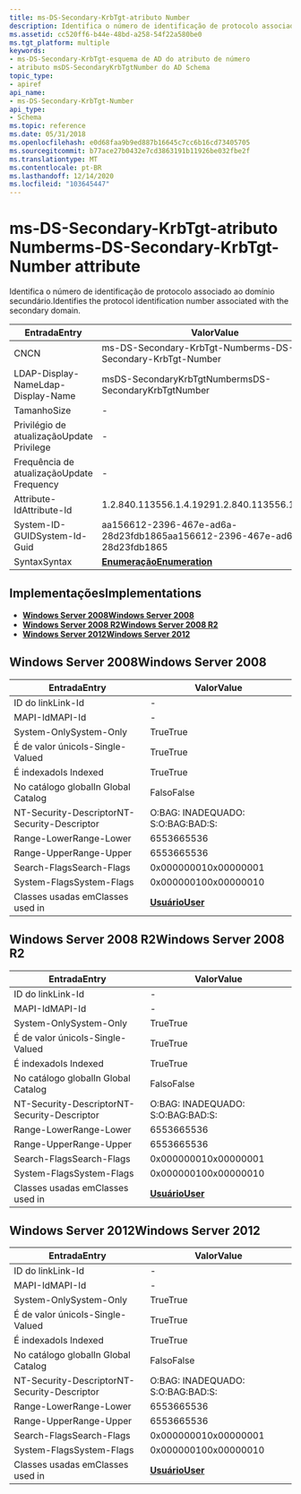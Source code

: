 ```yaml
---
title: ms-DS-Secondary-KrbTgt-atributo Number
description: Identifica o número de identificação de protocolo associado ao domínio secundário.
ms.assetid: cc520ff6-b44e-48bd-a258-54f22a580be0
ms.tgt_platform: multiple
keywords:
- ms-DS-Secondary-KrbTgt-esquema de AD do atributo de número
- atributo msDS-SecondaryKrbTgtNumber do AD Schema
topic_type:
- apiref
api_name:
- ms-DS-Secondary-KrbTgt-Number
api_type:
- Schema
ms.topic: reference
ms.date: 05/31/2018
ms.openlocfilehash: e0d68faa9b9ed887b16645c7cc6b16cd73405705
ms.sourcegitcommit: b77ace27b0432e7cd3863191b11926be032fbe2f
ms.translationtype: MT
ms.contentlocale: pt-BR
ms.lasthandoff: 12/14/2020
ms.locfileid: "103645447"
---
```

# <a name="ms-ds-secondary-krbtgt-number-attribute"></a><span data-ttu-id="34488-105">ms-DS-Secondary-KrbTgt-atributo Number</span><span class="sxs-lookup"><span data-stu-id="34488-105">ms-DS-Secondary-KrbTgt-Number attribute</span></span>

<span data-ttu-id="34488-106">Identifica o número de identificação de protocolo associado ao domínio secundário.</span><span class="sxs-lookup"><span data-stu-id="34488-106">Identifies the protocol identification number associated with the secondary domain.</span></span>



| <span data-ttu-id="34488-107">Entrada</span><span class="sxs-lookup"><span data-stu-id="34488-107">Entry</span></span> | <span data-ttu-id="34488-108">Valor</span><span class="sxs-lookup"><span data-stu-id="34488-108">Value</span></span> |
|-------------------|--------------------------------------|
| <span data-ttu-id="34488-109">CN</span><span class="sxs-lookup"><span data-stu-id="34488-109">CN</span></span>                | <span data-ttu-id="34488-110">ms-DS-Secondary-KrbTgt-Number</span><span class="sxs-lookup"><span data-stu-id="34488-110">ms-DS-Secondary-KrbTgt-Number</span></span>        |
| <span data-ttu-id="34488-111">LDAP-Display-Name</span><span class="sxs-lookup"><span data-stu-id="34488-111">Ldap-Display-Name</span></span> | <span data-ttu-id="34488-112">msDS-SecondaryKrbTgtNumber</span><span class="sxs-lookup"><span data-stu-id="34488-112">msDS-SecondaryKrbTgtNumber</span></span>           |
| <span data-ttu-id="34488-113">Tamanho</span><span class="sxs-lookup"><span data-stu-id="34488-113">Size</span></span>              | \-                                   |
| <span data-ttu-id="34488-114">Privilégio de atualização</span><span class="sxs-lookup"><span data-stu-id="34488-114">Update Privilege</span></span>  | \-                                   |
| <span data-ttu-id="34488-115">Frequência de atualização</span><span class="sxs-lookup"><span data-stu-id="34488-115">Update Frequency</span></span>  | \-                                   |
| <span data-ttu-id="34488-116">Attribute-Id</span><span class="sxs-lookup"><span data-stu-id="34488-116">Attribute-Id</span></span>      | <span data-ttu-id="34488-117">1.2.840.113556.1.4.1929</span><span class="sxs-lookup"><span data-stu-id="34488-117">1.2.840.113556.1.4.1929</span></span>              |
| <span data-ttu-id="34488-118">System-ID-GUID</span><span class="sxs-lookup"><span data-stu-id="34488-118">System-Id-Guid</span></span>    | <span data-ttu-id="34488-119">aa156612-2396-467e-ad6a-28d23fdb1865</span><span class="sxs-lookup"><span data-stu-id="34488-119">aa156612-2396-467e-ad6a-28d23fdb1865</span></span> |
| <span data-ttu-id="34488-120">Syntax</span><span class="sxs-lookup"><span data-stu-id="34488-120">Syntax</span></span>            | [<span data-ttu-id="34488-121">**Enumeração**</span><span class="sxs-lookup"><span data-stu-id="34488-121">**Enumeration**</span></span>](s-enumeration.md) |



## <a name="implementations"></a><span data-ttu-id="34488-122">Implementações</span><span class="sxs-lookup"><span data-stu-id="34488-122">Implementations</span></span>

-   [<span data-ttu-id="34488-123">**Windows Server 2008**</span><span class="sxs-lookup"><span data-stu-id="34488-123">**Windows Server 2008**</span></span>](#windows-server-2008)
-   [<span data-ttu-id="34488-124">**Windows Server 2008 R2**</span><span class="sxs-lookup"><span data-stu-id="34488-124">**Windows Server 2008 R2**</span></span>](#windows-server-2008-r2)
-   [<span data-ttu-id="34488-125">**Windows Server 2012**</span><span class="sxs-lookup"><span data-stu-id="34488-125">**Windows Server 2012**</span></span>](#windows-server-2012)

## <a name="windows-server-2008"></a><span data-ttu-id="34488-126">Windows Server 2008</span><span class="sxs-lookup"><span data-stu-id="34488-126">Windows Server 2008</span></span>



| <span data-ttu-id="34488-127">Entrada</span><span class="sxs-lookup"><span data-stu-id="34488-127">Entry</span></span> | <span data-ttu-id="34488-128">Valor</span><span class="sxs-lookup"><span data-stu-id="34488-128">Value</span></span> |
|------------------------|-----------------------------------|
| <span data-ttu-id="34488-129">ID do link</span><span class="sxs-lookup"><span data-stu-id="34488-129">Link-Id</span></span>                | \-                                |
| <span data-ttu-id="34488-130">MAPI-Id</span><span class="sxs-lookup"><span data-stu-id="34488-130">MAPI-Id</span></span>                | \-                                |
| <span data-ttu-id="34488-131">System-Only</span><span class="sxs-lookup"><span data-stu-id="34488-131">System-Only</span></span>            | <span data-ttu-id="34488-132">True</span><span class="sxs-lookup"><span data-stu-id="34488-132">True</span></span>                              |
| <span data-ttu-id="34488-133">É de valor único</span><span class="sxs-lookup"><span data-stu-id="34488-133">Is-Single-Valued</span></span>       | <span data-ttu-id="34488-134">True</span><span class="sxs-lookup"><span data-stu-id="34488-134">True</span></span>                              |
| <span data-ttu-id="34488-135">É indexado</span><span class="sxs-lookup"><span data-stu-id="34488-135">Is Indexed</span></span>             | <span data-ttu-id="34488-136">True</span><span class="sxs-lookup"><span data-stu-id="34488-136">True</span></span>                              |
| <span data-ttu-id="34488-137">No catálogo global</span><span class="sxs-lookup"><span data-stu-id="34488-137">In Global Catalog</span></span>      | <span data-ttu-id="34488-138">Falso</span><span class="sxs-lookup"><span data-stu-id="34488-138">False</span></span>                             |
| <span data-ttu-id="34488-139">NT-Security-Descriptor</span><span class="sxs-lookup"><span data-stu-id="34488-139">NT-Security-Descriptor</span></span> | <span data-ttu-id="34488-140">O:BAG: INADEQUADO: S:</span><span class="sxs-lookup"><span data-stu-id="34488-140">O:BAG:BAD:S:</span></span>                      |
| <span data-ttu-id="34488-141">Range-Lower</span><span class="sxs-lookup"><span data-stu-id="34488-141">Range-Lower</span></span>            | <span data-ttu-id="34488-142">65536</span><span class="sxs-lookup"><span data-stu-id="34488-142">65536</span></span>                             |
| <span data-ttu-id="34488-143">Range-Upper</span><span class="sxs-lookup"><span data-stu-id="34488-143">Range-Upper</span></span>            | <span data-ttu-id="34488-144">65536</span><span class="sxs-lookup"><span data-stu-id="34488-144">65536</span></span>                             |
| <span data-ttu-id="34488-145">Search-Flags</span><span class="sxs-lookup"><span data-stu-id="34488-145">Search-Flags</span></span>           | <span data-ttu-id="34488-146">0x00000001</span><span class="sxs-lookup"><span data-stu-id="34488-146">0x00000001</span></span>                        |
| <span data-ttu-id="34488-147">System-Flags</span><span class="sxs-lookup"><span data-stu-id="34488-147">System-Flags</span></span>           | <span data-ttu-id="34488-148">0x00000010</span><span class="sxs-lookup"><span data-stu-id="34488-148">0x00000010</span></span>                        |
| <span data-ttu-id="34488-149">Classes usadas em</span><span class="sxs-lookup"><span data-stu-id="34488-149">Classes used in</span></span>        | [<span data-ttu-id="34488-150">**Usuário**</span><span class="sxs-lookup"><span data-stu-id="34488-150">**User**</span></span>](c-user.md)<br/> |



## <a name="windows-server-2008-r2"></a><span data-ttu-id="34488-151">Windows Server 2008 R2</span><span class="sxs-lookup"><span data-stu-id="34488-151">Windows Server 2008 R2</span></span>



| <span data-ttu-id="34488-152">Entrada</span><span class="sxs-lookup"><span data-stu-id="34488-152">Entry</span></span> | <span data-ttu-id="34488-153">Valor</span><span class="sxs-lookup"><span data-stu-id="34488-153">Value</span></span> |
|------------------------|-----------------------------------|
| <span data-ttu-id="34488-154">ID do link</span><span class="sxs-lookup"><span data-stu-id="34488-154">Link-Id</span></span>                | \-                                |
| <span data-ttu-id="34488-155">MAPI-Id</span><span class="sxs-lookup"><span data-stu-id="34488-155">MAPI-Id</span></span>                | \-                                |
| <span data-ttu-id="34488-156">System-Only</span><span class="sxs-lookup"><span data-stu-id="34488-156">System-Only</span></span>            | <span data-ttu-id="34488-157">True</span><span class="sxs-lookup"><span data-stu-id="34488-157">True</span></span>                              |
| <span data-ttu-id="34488-158">É de valor único</span><span class="sxs-lookup"><span data-stu-id="34488-158">Is-Single-Valued</span></span>       | <span data-ttu-id="34488-159">True</span><span class="sxs-lookup"><span data-stu-id="34488-159">True</span></span>                              |
| <span data-ttu-id="34488-160">É indexado</span><span class="sxs-lookup"><span data-stu-id="34488-160">Is Indexed</span></span>             | <span data-ttu-id="34488-161">True</span><span class="sxs-lookup"><span data-stu-id="34488-161">True</span></span>                              |
| <span data-ttu-id="34488-162">No catálogo global</span><span class="sxs-lookup"><span data-stu-id="34488-162">In Global Catalog</span></span>      | <span data-ttu-id="34488-163">Falso</span><span class="sxs-lookup"><span data-stu-id="34488-163">False</span></span>                             |
| <span data-ttu-id="34488-164">NT-Security-Descriptor</span><span class="sxs-lookup"><span data-stu-id="34488-164">NT-Security-Descriptor</span></span> | <span data-ttu-id="34488-165">O:BAG: INADEQUADO: S:</span><span class="sxs-lookup"><span data-stu-id="34488-165">O:BAG:BAD:S:</span></span>                      |
| <span data-ttu-id="34488-166">Range-Lower</span><span class="sxs-lookup"><span data-stu-id="34488-166">Range-Lower</span></span>            | <span data-ttu-id="34488-167">65536</span><span class="sxs-lookup"><span data-stu-id="34488-167">65536</span></span>                             |
| <span data-ttu-id="34488-168">Range-Upper</span><span class="sxs-lookup"><span data-stu-id="34488-168">Range-Upper</span></span>            | <span data-ttu-id="34488-169">65536</span><span class="sxs-lookup"><span data-stu-id="34488-169">65536</span></span>                             |
| <span data-ttu-id="34488-170">Search-Flags</span><span class="sxs-lookup"><span data-stu-id="34488-170">Search-Flags</span></span>           | <span data-ttu-id="34488-171">0x00000001</span><span class="sxs-lookup"><span data-stu-id="34488-171">0x00000001</span></span>                        |
| <span data-ttu-id="34488-172">System-Flags</span><span class="sxs-lookup"><span data-stu-id="34488-172">System-Flags</span></span>           | <span data-ttu-id="34488-173">0x00000010</span><span class="sxs-lookup"><span data-stu-id="34488-173">0x00000010</span></span>                        |
| <span data-ttu-id="34488-174">Classes usadas em</span><span class="sxs-lookup"><span data-stu-id="34488-174">Classes used in</span></span>        | [<span data-ttu-id="34488-175">**Usuário**</span><span class="sxs-lookup"><span data-stu-id="34488-175">**User**</span></span>](c-user.md)<br/> |



## <a name="windows-server-2012"></a><span data-ttu-id="34488-176">Windows Server 2012</span><span class="sxs-lookup"><span data-stu-id="34488-176">Windows Server 2012</span></span>



| <span data-ttu-id="34488-177">Entrada</span><span class="sxs-lookup"><span data-stu-id="34488-177">Entry</span></span> | <span data-ttu-id="34488-178">Valor</span><span class="sxs-lookup"><span data-stu-id="34488-178">Value</span></span> |
|------------------------|-----------------------------------|
| <span data-ttu-id="34488-179">ID do link</span><span class="sxs-lookup"><span data-stu-id="34488-179">Link-Id</span></span>                | \-                                |
| <span data-ttu-id="34488-180">MAPI-Id</span><span class="sxs-lookup"><span data-stu-id="34488-180">MAPI-Id</span></span>                | \-                                |
| <span data-ttu-id="34488-181">System-Only</span><span class="sxs-lookup"><span data-stu-id="34488-181">System-Only</span></span>            | <span data-ttu-id="34488-182">True</span><span class="sxs-lookup"><span data-stu-id="34488-182">True</span></span>                              |
| <span data-ttu-id="34488-183">É de valor único</span><span class="sxs-lookup"><span data-stu-id="34488-183">Is-Single-Valued</span></span>       | <span data-ttu-id="34488-184">True</span><span class="sxs-lookup"><span data-stu-id="34488-184">True</span></span>                              |
| <span data-ttu-id="34488-185">É indexado</span><span class="sxs-lookup"><span data-stu-id="34488-185">Is Indexed</span></span>             | <span data-ttu-id="34488-186">True</span><span class="sxs-lookup"><span data-stu-id="34488-186">True</span></span>                              |
| <span data-ttu-id="34488-187">No catálogo global</span><span class="sxs-lookup"><span data-stu-id="34488-187">In Global Catalog</span></span>      | <span data-ttu-id="34488-188">Falso</span><span class="sxs-lookup"><span data-stu-id="34488-188">False</span></span>                             |
| <span data-ttu-id="34488-189">NT-Security-Descriptor</span><span class="sxs-lookup"><span data-stu-id="34488-189">NT-Security-Descriptor</span></span> | <span data-ttu-id="34488-190">O:BAG: INADEQUADO: S:</span><span class="sxs-lookup"><span data-stu-id="34488-190">O:BAG:BAD:S:</span></span>                      |
| <span data-ttu-id="34488-191">Range-Lower</span><span class="sxs-lookup"><span data-stu-id="34488-191">Range-Lower</span></span>            | <span data-ttu-id="34488-192">65536</span><span class="sxs-lookup"><span data-stu-id="34488-192">65536</span></span>                             |
| <span data-ttu-id="34488-193">Range-Upper</span><span class="sxs-lookup"><span data-stu-id="34488-193">Range-Upper</span></span>            | <span data-ttu-id="34488-194">65536</span><span class="sxs-lookup"><span data-stu-id="34488-194">65536</span></span>                             |
| <span data-ttu-id="34488-195">Search-Flags</span><span class="sxs-lookup"><span data-stu-id="34488-195">Search-Flags</span></span>           | <span data-ttu-id="34488-196">0x00000001</span><span class="sxs-lookup"><span data-stu-id="34488-196">0x00000001</span></span>                        |
| <span data-ttu-id="34488-197">System-Flags</span><span class="sxs-lookup"><span data-stu-id="34488-197">System-Flags</span></span>           | <span data-ttu-id="34488-198">0x00000010</span><span class="sxs-lookup"><span data-stu-id="34488-198">0x00000010</span></span>                        |
| <span data-ttu-id="34488-199">Classes usadas em</span><span class="sxs-lookup"><span data-stu-id="34488-199">Classes used in</span></span>        | [<span data-ttu-id="34488-200">**Usuário**</span><span class="sxs-lookup"><span data-stu-id="34488-200">**User**</span></span>](c-user.md)<br/> |



 

 





